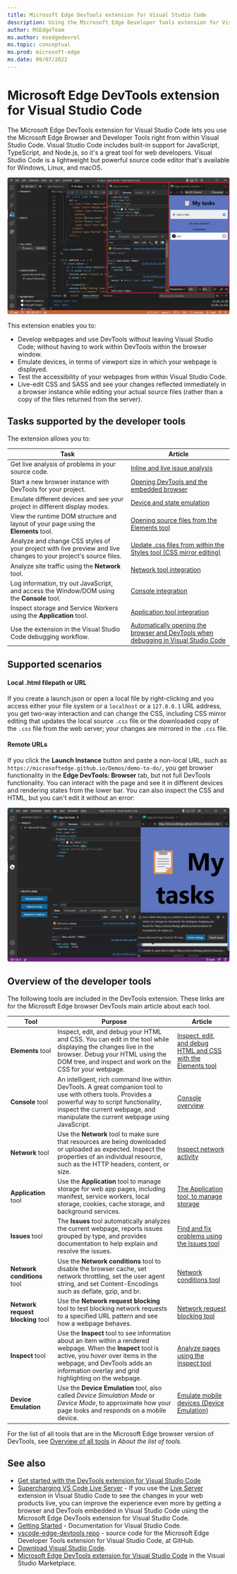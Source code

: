 ```yaml
---
title: Microsoft Edge DevTools extension for Visual Studio Code
description: Using the Microsoft Edge Developer Tools extension for Visual Studio Code.
author: MSEdgeTeam
ms.author: msedgedevrel
ms.topic: conceptual
ms.prod: microsoft-edge
ms.date: 09/07/2022
---
```

# Microsoft Edge DevTools extension for Visual Studio Code
<!-- this is the main landing (firstchild) page for the DevTools extension TOC bucket -->

<!-- heading convention in these files: skip h3's; tag subheadings as h4's instead -->

<!-- lexicon (except when quoting a UI string):
Microsoft Edge DevTools extension for Visual Studio Code
Microsoft Edge DevTools extension
CSS Mirroring
CSS mirror editing (lowercased in UI, initcapped at gh)


Move away from "screencast" and "headless" toward:
the embedded browser in Visual Studio Code
the Edge DevTools: Browser tab includes the device emulation toolbar (unlike the external browser window)
the DevTools embedded browser includes a device emulation toolbar
the DevTools browser
-->

The Microsoft Edge DevTools extension for Visual Studio Code lets you use the Microsoft Edge Browser and Developer Tools right from within Visual Studio Code.  Visual Studio Code includes built-in support for JavaScript, TypeScript, and Node.js, so it's a great tool for web developers.  Visual Studio Code is a lightweight but powerful source code editor that's available for Windows, Linux, and macOS.

![Microsoft Edge Developer Tools and browser preview in Visual Studio Code](microsoft-edge-devtools-extension-images/devtools-extension-v211.png)

This extension enables you to:
*  Develop webpages and use DevTools without leaving Visual Studio Code; without having to work within DevTools within the browser window.
*  Emulate devices, in terms of viewport size in which your webpage is displayed.
*  Test the accessibility of your webpages from within Visual Studio Code.
*  Live-edit CSS and SASS and see your changes reflected immediately in a browser instance while editing your actual source files (rather than a copy of the files returned from the server).


<!-- ====================================================================== -->
## Tasks supported by the developer tools

The extension allows you to:

| Task | Article |
|---|---|
| Get live analysis of problems in your source code. | [Inline and live issue analysis](./microsoft-edge-devtools-extension/inline-live-issue-analysis.md) |
| Start a new browser instance with DevTools for your project. | [Opening DevTools and the embedded browser](./microsoft-edge-devtools-extension/open-devtools-and-embedded-browser.md) |
| Emulate different devices and see your project in different display modes. | [Device and state emulation](./microsoft-edge-devtools-extension/device-state-emulation.md) |
| View the runtime DOM structure and layout of your page using the **Elements** tool. | [Opening source files from the Elements tool](./microsoft-edge-devtools-extension/opening-source-files-from-elements-tool.md) |
| Analyze and change CSS styles of your project with live preview and live changes to your project's source files. | [Update .css files from within the Styles tool (CSS mirror editing)](./microsoft-edge-devtools-extension/css-mirror-editing-styles-tab.md) |
| Analyze site traffic using the **Network** tool. | [Network tool integration](./microsoft-edge-devtools-extension/network-tool-integration.md) |
| Log information, try out JavaScript, and access the Window/DOM using the **Console** tool. | [Console integration](./microsoft-edge-devtools-extension/console-integration.md) |
| Inspect storage and Service Workers using the **Application** tool. | [Application tool integration](./microsoft-edge-devtools-extension/application-tool-integration.md) |
| Use the extension in the Visual Studio Code debugging workflow. | [Automatically opening the browser and DevTools when debugging in Visual Studio Code](./microsoft-edge-devtools-extension/debugging-a-webpage.md) |


<!-- ====================================================================== -->
## Supported scenarios


#### Local .html filepath or URL

If you create a launch.json or open a local file by right-clicking and you access either your file system or a `localhost` or a `127.0.0.1` URL address, you get two-way interaction and can change the CSS, including CSS mirror editing that updates the local source `.css` file or the downloaded copy of the `.css` file from the web server; your changes are mirrored in the `.css` file.


#### Remote URLs

If you click the **Launch Instance** button and paste a non-local URL, such as `https://microsoftedge.github.io/Demos/demo-to-do/`, you get browser functionality in the **Edge DevTools: Browser** tab, but not full DevTools functionality.  You can interact with the page and see it in different devices and rendering states from the lower bar.  You can also inspect the CSS and HTML, but you can't edit it without an error:

![Limited CSS editing ability for a remote URL](./microsoft-edge-devtools-extension-images/limited-css-edit-ability-for-remote-url.png)


<!-- ====================================================================== -->
## Overview of the developer tools

The following tools are included in the DevTools extension.  These links are for the Microsoft Edge browser DevTools main article about each tool.

| Tool | Purpose | Article |
| --- | --- | --- |
| **Elements** tool | Inspect, edit, and debug your HTML and CSS.  You can edit in the tool while displaying the changes live in the browser.  Debug your HTML using the DOM tree, and inspect and work on the CSS for your webpage. | [Inspect, edit, and debug HTML and CSS with the Elements tool](../devtools-guide-chromium/elements-tool/elements-tool.md) |
| **Console** tool | An intelligent, rich command line within DevTools.  A great companion tool to use with others tools.  Provides a powerful way to script functionality, inspect the current webpage, and manipulate the current webpage using JavaScript. | [Console overview](../devtools-guide-chromium/console/index.md) |
| **Network** tool | Use the **Network** tool to make sure that resources are being downloaded or uploaded as expected.  Inspect the properties of an individual resource, such as the HTTP headers, content, or size. | [Inspect network activity](../devtools-guide-chromium/network/index.md) |
| **Application** tool | Use the **Application** tool to manage storage for web app pages, including manifest, service workers, local storage, cookies, cache storage, and background services. | [The Application tool, to manage storage](../devtools-guide-chromium/storage/application-tool.md) |
| **Issues** tool | The **Issues** tool automatically analyzes the current webpage, reports issues grouped by type, and provides documentation to help explain and resolve the issues. | [Find and fix problems using the Issues tool](../devtools-guide-chromium/issues/index.md) |
| **Network conditions** tool | Use the **Network conditions** tool to disable the browser cache, set network throttling, set the user agent string, and set Content-Encodings such as deflate, gzip, and br. | [Network conditions tool](../devtools-guide-chromium/network-conditions/network-conditions-tool.md) |
| **Network request blocking** tool | Use the **Network request blocking** tool to test blocking network requests to a specified URL pattern and see how a webpage behaves. | [Network request blocking tool](../devtools-guide-chromium/network-request-blocking/network-request-blocking-tool.md) |
| **Inspect** tool | Use the **Inspect** tool to see information about an item within a rendered webpage.  When the **Inspect** tool is active, you _hover_ over items in the webpage, and DevTools adds an information overlay and grid highlighting on the webpage. | [Analyze pages using the Inspect tool](../devtools-guide-chromium/css/inspect.md) |
| **Device Emulation** | Use the **Device Emulation** tool, also called _Device Simulation Mode_ or _Device Mode_, to approximate how your page looks and responds on a mobile device. | [Emulate mobile devices (Device Emulation)](../devtools-guide-chromium/device-mode/index.md) |


For the list of all tools that are in the Microsoft Edge browser version of DevTools, see [Overview of all tools](../devtools-guide-chromium/about-tools.md#overview-of-all-tools) in _About the list of tools_.


<!-- ====================================================================== -->
## See also

* [Get started with the DevTools extension for Visual Studio Code](./microsoft-edge-devtools-extension/get-started.md)
* [Supercharging VS Code Live Server](https://dev.to/codepo8/supercharging-vs-code-live-server-1bgi) - If you use the [Live Server](https://marketplace.visualstudio.com/items?itemName=ritwickdey.LiveServer) extension in Visual Studio Code to see the changes in your web products live, you can improve the experience even more by getting a browser and DevTools embedded in Visual Studio Code using the Microsoft Edge DevTools extension for Visual Studio Code.
* [Getting Started](https://code.visualstudio.com/Docs) - Documentation for Visual Studio Code.
* [vscode-edge-devtools repo](https://github.com/microsoft/vscode-edge-devtools) - source code for the Microsoft Edge Developer Tools extension for Visual Studio Code, at GitHub.
* [Download Visual Studio Code](https://code.visualstudio.com).
* [Microsoft Edge DevTools extension for Visual Studio Code](https://aka.ms/devtools-for-code) in the Visual Studio Marketplace.
